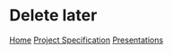 # Delete later
[Home](index.md)
[Project Specification](projectspecification.md)
[Presentations](presentation.md)
